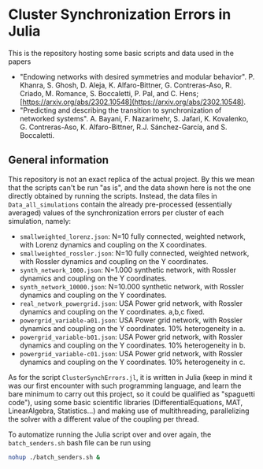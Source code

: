 # Cluster Synchronization Errors in Julia

This is the repository hosting some basic scripts and data used in the papers
- "Endowing networks with desired symmetries and modular behavior". P. Khanra, S. Ghosh, D. Aleja, K. Alfaro-Bittner, G. Contreras-Aso, R. Criado, M. Romance, S. Boccaletti, P. Pal, and C. Hens; [https://arxiv.org/abs/2302.10548](https://arxiv.org/abs/2302.10548).
- "Predicting and describing the transition to synchronization of networked systems". A. Bayani, F. Nazarimehr, S. Jafari, K. Kovalenko, G. Contreras-Aso, K. Alfaro-Bittner, R.J. Sánchez-Garcı́a, and S. Boccaletti.

## General information

This repository is not an exact replica of the actual project. By this we mean that the scripts can't be run "as is", and the data shown here is not the one directly obtained by running the scripts. Instead, the data files in `Data_all_simulations` contain the already pre-processed (essentially averaged) values of the synchronization errors per cluster of each simulation, namely:
- `smallweighted_lorenz.json`: N=10 fully connected, weighted network, with Lorenz dynamics and coupling on the X coordinates.
- `smallweighted_rossler.json`: N=10 fully connected, weighted network, with Rossler dynamics and coupling on the Y coordinates.
- `synth_network_1000.json`: N=1.000 synthetic network, with Rossler dynamics and coupling on the Y coordinates.
- `synth_network_10000.json`: N=10.000 synthetic network, with Rossler dynamics and coupling on the Y coordinates.
- `real_network_powergrid.json`: USA Power grid network, with Rossler dynamics and coupling on the Y coordinates. a,b,c fixed.
- `powergrid_variable-a01.json`: USA Power grid network, with Rossler dynamics and coupling on the Y coordinates. 10% heterogeneity in a.
- `powergrid_variable-b01.json`: USA Power grid network, with Rossler dynamics and coupling on the Y coordinates. 10% heterogeneity in b.
- `powergrid_variable-c01.json`: USA Power grid network, with Rossler dynamics and coupling on the Y coordinates. 10% heterogeneity in c.

As for the script `ClusterSynchErrors.jl`, it is written in Julia (keep in mind it was our first encounter with such programming language, and learn the bare minimum to carry out this project, so it could be qualified as "spaguetti code"), using some basic scientific libraries (DifferentialEquations, MAT, LinearAlgebra, Statistics...) and making use of multithreading, parallelizing the solver with a different value of the coupling per thread. 

To automatize running the Julia script over and over again, the `batch_senders.sh` bash file can be run using
```bash
nohup ./batch_senders.sh &
```